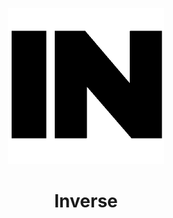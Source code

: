 <p align="center"><img src="https://raw.githubusercontent.com/ChocoFloco/InverseHome/main/static/main_inverted.png" height="250"></p>

<h1 align="center">Inverse</h1>
